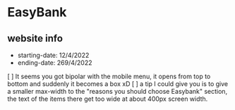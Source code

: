 # EasyBank
## website info
- starting-date: 12/4/2022
- ending-date: 269/4/2022

[ ] It seems you got bipolar with the mobile menu, it opens from top to bottom and suddenly it becomes a box xD
[ ]  a tip I could give you is to give a smaller max-width to the "reasons you should choose Easybank" section, the text of the items there get too wide at about 400px screen width.
